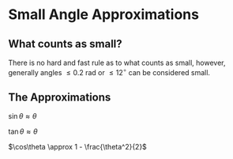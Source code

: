 # Small Angle Approximations

## What counts as small?
There is no hard and fast rule as to what counts as small, however, generally angles $\le 0.2$ rad or $\le 12^{\circ}$ can be considered small.

## The Approximations
$\sin\theta \approx \theta$

$\tan\theta \approx \theta$

$\cos\theta \approx 1 - \frac{\theta^2}{2}$